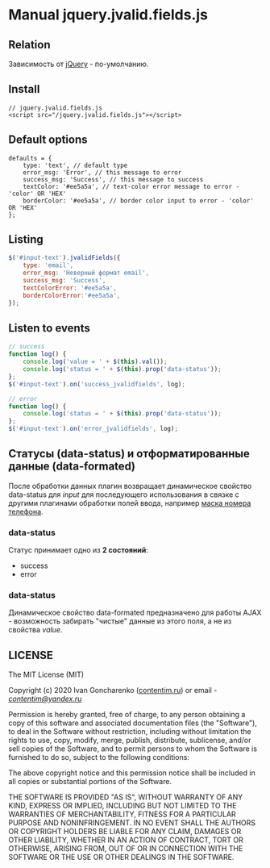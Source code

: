 # Manual jquery.jvalid.fields.js

## Relation
Зависимость от [jQuery](https://code.jquery.com/) - по-умолчанию.

## Install
```
// jquery.jvalid.fields.js
<script src="/jquery.jvalid.fields.js"></script>
```

## Default options
```
defaults = {
    type: 'text', // default type
    error_msg: 'Error', // this message to error
    success_msg: 'Success', // this message to success
    textColor: '#ee5a5a', // text-color error message to error - 'color' OR 'HEX'
    borderColor: '#ee5a5a', // border color input to error - 'color' OR 'HEX'
};
```

## Listing
```js
$('#input-text').jvalidFields({
    type: 'email',
    error_msg: 'Неверный формат email',
    success_msg: 'Success',
    textColorError: '#ee5a5a',
    borderColorError:'#ee5a5a',
});
```

## Listen to events
```js
// success
function log() {
    console.log('value = ' + $(this).val());
    console.log('status = ' + $(this).prop('data-status'));
};
$('#input-text').on('success_jvalidfields', log);

// error
function log() {
    console.log('status = ' + $(this).prop('data-status'));
};
$('#input-text').on('error_jvalidfields', log);
```

## Статусы (data-status) и отформатированные данные (data-formated)
После обработки данных плагин возвращает динамическое свойство data-status для *input* для последующего использования в связке с другими плагинами обработки полей ввода, например [маска номера телефона](https://github.com/Contentim/jquery.jmask.phone.js).

### data-status
Статус принимает одно из **2 состояний**:
- success
- error

### data-status
Динамическое свойство data-formated предназначено для работы AJAX - возможность забирать "чистые" данные из этого поля, а не из свойства *value*.

## LICENSE
The MIT License (MIT)

Copyright (c) 2020 Ivan Goncharenko ([contentim.ru](https://vk.com/contentim_ru)) or email - *contentim@yandex.ru*

Permission is hereby granted, free of charge, to any person obtaining a copy of this software and associated documentation files (the "Software"), to deal in the Software without restriction, including without limitation the rights to use, copy, modify, merge, publish, distribute, sublicense, and/or sell copies of the Software, and to permit persons to whom the Software is furnished to do so, subject to the following conditions:

The above copyright notice and this permission notice shall be included in all copies or substantial portions of the Software.

THE SOFTWARE IS PROVIDED "AS IS", WITHOUT WARRANTY OF ANY KIND, EXPRESS OR IMPLIED, INCLUDING BUT NOT LIMITED TO THE WARRANTIES OF MERCHANTABILITY, FITNESS FOR A PARTICULAR PURPOSE AND NONINFRINGEMENT. IN NO EVENT SHALL THE AUTHORS OR COPYRIGHT HOLDERS BE LIABLE FOR ANY CLAIM, DAMAGES OR OTHER LIABILITY, WHETHER IN AN ACTION OF CONTRACT, TORT OR OTHERWISE, ARISING FROM, OUT OF OR IN CONNECTION WITH THE SOFTWARE OR THE USE OR OTHER DEALINGS IN THE SOFTWARE.
